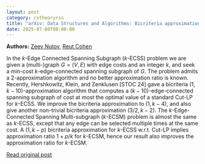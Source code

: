 ```yaml
---
layout: post
category: cstheoryrss
title: "arXiv: Data Structures and Algorithms: Bicriteria approximation for k-edge-connectivity"
date: 2025-07-08T00:00:00
---
```


**Authors:** [Zeev Nutov](https://dblp.uni-trier.de/search?q=Zeev+Nutov), [Reut Cohen](https://dblp.uni-trier.de/search?q=Reut+Cohen)

In the $k$-Edge Connected Spanning Subgraph ($k$-ECSS) problem we are given a
(multi-)graph $G=(V,E)$ with edge costs and an integer $k$, and seek a min-cost
$k$-edge-connected spanning subgraph of $G$. The problem admits a
$2$-approximation algorithm and no better approximation ratio is known.
Recently, Hershkowitz, Klein, and Zenklusen [STOC 24] gave a bicriteria
$(1,k-10)$-approximation algorithm that computes a $(k-10)$-edge-connected
spanning subgraph of cost at most the optimal value of a standard Cut-LP for
$k$-ECSS. We improve the bicriteria approximation to $(1,k-4)$, and also give
another non-trivial bicriteria approximation $(3/2,k-2)$. The
$k$-Edge-Connected Spanning Multi-subgraph ($k$-ECSM) problem is almost the
same as $k$-ECSS, except that any edge can be selected multiple times at the
same cost. A $(1,k-p)$ bicriteria approximation for $k$-ECSS w.r.t. Cut-LP
implies approximation ratio $1+p/k$ for $k$-ECSM, hence our result also
improves the approximation ratio for $k$-ECSM.

[Read original post](http://arxiv.org/abs/2507.03786v1)
